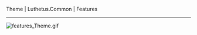 Theme | Luthetus.Common | Features

---

![features_Theme.gif](../../Images/Gifs/features_Theme.gif)